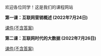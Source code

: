 欢迎各位同学！这是我们的课程网站    

**第一课：互联网营销概述 (2022年7月24日)**      

[课件(不含答案)](https://ximarketing.github.io/class/InternetMarketing/1upload.pdf)

**第二课：互联网时代的大数据 (2022年7月26日)**

[课件(不含答案)](https://ximarketing.github.io/class/InternetMarketing/2upload.pdf)  
